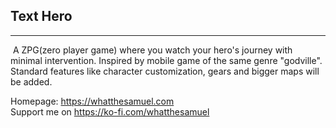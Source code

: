 ## Text Hero

-----

 A ZPG(zero player game) where you watch your hero's journey with minimal intervention. Inspired by mobile game of the same genre "godville". Standard features like character customization, gears and bigger maps will be added.

Homepage: https://whatthesamuel.com    
Support me on https://ko-fi.com/whatthesamuel